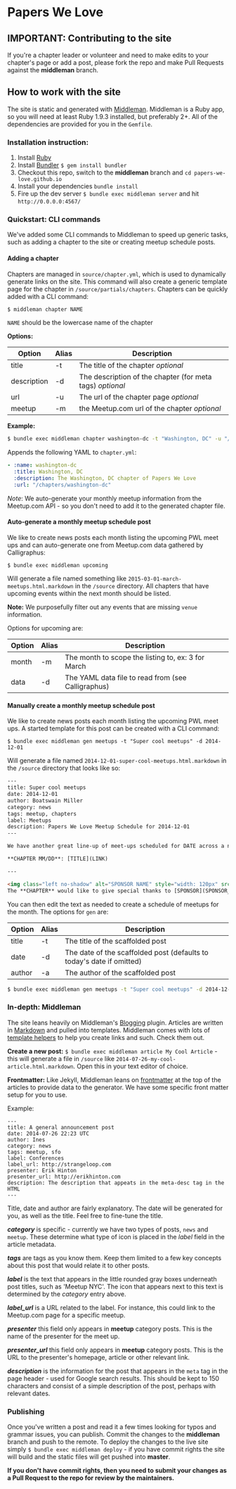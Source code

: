 # Papers We Love

## IMPORTANT: Contributing to the site

If you're a chapter leader or volunteer and need to make edits to your chapter's page or add a post, please fork the repo and make Pull Requests against the **middleman** branch.

## How to work with the site

The site is static and generated with [Middleman](http://middlemanapp.com/). Middleman is a Ruby app, so you will need at least Ruby 1.9.3 installed, but preferably 2+. All of the dependencies are provided for you in the `Gemfile`.

### Installation instruction:

1. Install [Ruby](https://www.ruby-lang.org/en/)
2. Install [Bundler](http://bundler.io/) `$ gem install bundler`
3. Checkout this repo, switch to the **middleman** branch and `cd papers-we-love.github.io`
4. Install your dependencies `bundle install`
5. Fire up the dev server `$ bundle exec middleman server` and hit `http://0.0.0.0:4567/`

### Quickstart: CLI commands

We've added some CLI commands to Middleman to speed up generic tasks, such as adding a chapter to the site or creating meetup schedule posts.

#### Adding a chapter

Chapters are managed in `source/chapter.yml`, which is used to dynamically generate links on the site. This command will also create a generic template page for the chapter in `/source/partials/chapters`. Chapters can be quickly added with a CLI command:

```bash
$ middleman chapter NAME
```

`NAME` should be the lowercase name of the chapter

**Options:**

Option | Alias | Description
---------|---------|-----------------
title | -t | The title of the chapter _optional_
description | -d | The description of the chapter (for meta tags) _optional_
url | -u | The url of the chapter page _optional_
meetup | -m | the Meetup.com url of the chapter _optional_

**Example:**

```bash
$ bundle exec middleman chapter washington-dc -t "Washington, DC" -u "/chapters/washington-dc" -m "http://meetup.com/Papers-We-Love-DC"
```

Appends the following YAML to `chapter.yml`:

```yaml
- :name: washington-dc
  :title: Washington, DC
  :description: The Washington, DC chapter of Papers We Love
  :url: "/chapters/washington-dc"
```

_Note_: We auto-generate your monthly meetup information from the Meetup.com API - so you don't need to add it to the generated chapter file.

#### Auto-generate a monthly meetup schedule post

We like to create news posts each month listing the upcoming PWL meet ups and can auto-generate one from Meetup.com data gathered by Calligraphus:

```shell
$ bundle exec middleman upcoming
```

Will generate a file named something like `2015-03-01-march-meetups.html.markdown` in the `/source` directory. All chapters that have upcoming events within the next month should be listed.

**Note:** We purposefully filter out any events that are missing `venue` information.

Options for upcoming are:

Option | Alias | Description
---------|---------|-----------------
month | -m | The month to scope the listing to, ex: 3 for March
data | -d | The YAML data file to read from (see Calligraphus)

#### Manually create a monthly meetup schedule post

We like to create news posts each month listing the upcoming PWL meet ups. A started template for this post can be created with a CLI command:

```shell
$ bundle exec middleman gen meetups -t "Super cool meetups" -d 2014-12-01
```

Will generate a file named `2014-12-01-super-cool-meetups.html.markdown` in the `/source` directory that looks like so:

```html
---
title: Super cool meetups
date: 2014-12-01
author: Boatswain Miller
category: news
tags: meetup, chapters
label: Meetups
description: Papers We Love Meetup Schedule for 2014-12-01
---

We have another great line-up of meet-ups scheduled for DATE across a number of our chapters:

**CHAPTER MM/DD**: [TITLE](LINK)

---

<img class="left no-shadow" alt="SPONSOR NAME" style="width: 120px" src="/images/SPONSOR_IMG.png" />
The **CHAPTER** would like to give special thanks to [SPONSOR](SPONSOR_LINK) for sponsoring the ITEMS for the MONTH meetup.
```

You can then edit the text as needed to create a schedule of meetups for the month. The options for `gen` are:

Option | Alias | Description
---------|---------|-----------------
title | -t | The title of the scaffolded post
date | -d |The date of the scaffolded post (defaults to today's date if omitted)
author| -a | The author of the scaffolded post

```bash
$ bundle exec middleman gen meetups -t "Super cool meetups" -d 2014-12-01 -a "Zeeshan"
```

### In-depth: Middleman

The site leans heavily on Middleman's [Blogging](http://middlemanapp.com/basics/blogging/) plugin. Articles are written in [Markdown](http://daringfireball.net/projects/markdown/) and pulled into templates. Middleman comes with lots of [template helpers](http://middlemanapp.com/basics/helpers/) to help you create links and such. Check them out.

**Create a new post:** `$ bundle exec middleman article My Cool Article` - this will generate a file in `/source` like `2014-07-26-my-cool-article.html.markdown`. Open this in your text editor of choice.

**Frontmatter:** Like Jekyll, Middleman leans on [frontmatter](http://middlemanapp.com/basics/frontmatter/) at the top of the articles to provide data to the generator. We have some specific front matter setup for you to use.

Example:

	---
	title: A general announcement post
	date: 2014-07-26 22:23 UTC
	author: Ines
	category: news
	tags: meetup, sfo
	label: Conferences
	label_url: http://strangeloop.com
	presenter: Erik Hinton
	presenter_url: http://erikhinton.com
	description: The description that appeats in the meta-desc tag in the HTML
	---

Title, date and author are fairly explanatory. The date will be generated for you, as well as the title. Feel free to fine-tune the title.

**_category_** is specific - currently we have two types of posts, `news` and `meetup`. These determine what type of icon is placed in the _label_ field in the article metadata.

**_tags_** are tags as you know them. Keep them limited to a few key concepts about this post that would relate it to other posts.

**_label_** is the text that appears in the little rounded gray boxes underneath post titles, such as 'Meetup NYC'. The icon that appears next to this text is determined by the _category_ entry above.

**_label_url_** is a URL related to the label. For instance, this could link to the Meetup.com page for a specific meetup.

**_presenter_** this field only appears in **meetup** category posts. This is the name of the presenter for the meet up.

**_presenter_url_** this field only appears in **meetup** category posts. This is the URL to the presenter's homepage, article or other relevant link.

**_description_** is the information for the post that appears in the `meta` tag in the page header - used for Google search results. This should be kept to 150 characters and consist of a simple description of the post, perhaps with relevant dates.

### Publishing

Once you've written a post and read it a few times looking for typos and grammar issues, you can publish. Commit the changes to the **middleman** branch and push to the remote. To deploy the changes to the live site simply `$ bundle exec middleman deploy` - if you have commit rights the site will build and the static files will get pushed into **master**.

**If you don't have commit rights, then you need to submit your changes as a Pull Request to the repo for review by the maintainers.**
